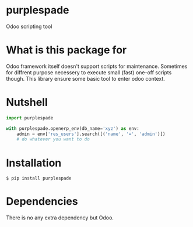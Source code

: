 # purplespade

Odoo scripting tool

# What is this package for

Odoo framework itself doesn't support scripts for maintenance. Sometimes for
diffrent purpose necessery to execute small (fast) one-off scripts though.
This library ensure some basic tool to enter odoo context.

# Nutshell

```python
import purplespade

with purplespade.openerp_env(db_name='xyz') as env:
    admin = env['res_users'].search([('name', '=', 'admin')])
    # do whatever you want to do
```

# Installation

```
$ pip install purplespade
```

# Dependencies

There is no any extra dependency but Odoo.
